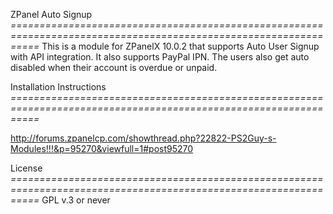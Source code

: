 ZPanel Auto Signup
*=================================================================================================================*
This is a module for ZPanelX 10.0.2 that supports Auto User Signup with API integration. 
It also supports PayPal IPN. The users also get auto disabled when their account is overdue or unpaid.


Installation Instructions
*=================================================================================================================*

http://forums.zpanelcp.com/showthread.php?22822-PS2Guy-s-Modules!!!&p=95270&viewfull=1#post95270

License
*=================================================================================================================*
GPL v.3 or never

